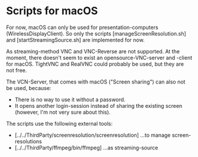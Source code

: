 # Scripts for macOS

For now, macOS can only be used for presentation-computers (WirelessDisplayClient).
So only the scripts [manageScreenResolution.sh] and [startStreamingSource.sh] are
implemented for now.

As streaming-method VNC and VNC-Reverse are not supported. At the moment, there 
doesn't seem to exist an opensource-VNC-server and -client for macOS. TightVNC
and RealVNC could probably be used, but they are not free.

The VCN-Server, that comes with macOS ("Screen sharing") can also not be used,
because:

- There is no way to use it without a password.
- It opens another login-session instead of sharing the existing screen (however,
  I'm not very sure about this).

The scripts use the following external tools:

- [../../ThirdParty/screenresolution/screenresolution] ...to manage screen-resolutions
- [../../ThirdParty/ffmpeg/bin/ffmpeg] ...as streaming-source
